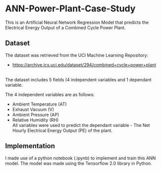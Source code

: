 # ANN-Power-Plant-Case-Study
This is an Artificial Neural Network Regression Model that predicts the Electrical Energy Output of a Combined Cycle Power Plant.

## Dataset
The dataset was retrieved from the UCI Machine Learning Repository:<br>
- https://archive.ics.uci.edu/dataset/294/combined+cycle+power+plant
<br>
The dataset includes 5 fields (4 independent variables and 1 dependant variable.

The 4 independent variables are as follows:
* Ambient Temperature (AT)
* Exhaust Vacuum (V)
* Ambient Pressure (AP)
* Relative Humidity (RH)  
All variables were used to predict the dependant variable - The Net Hourly Electrical Energy Output (PE) of the plant.

## Implementation
I made use of a python notebook (.ipynb) to implement and train this ANN model. The model was made using the Tensorflow 2.0 library in Python.
